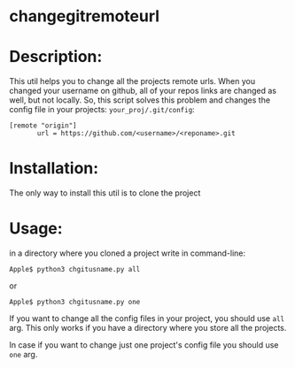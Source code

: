 # changegitremoteurl
# Description: 
This util helps you to change all the projects remote urls. When you changed your username on github, all of your repos links are changed as well, but not locally. So, this script solves this problem and changes the config file in your projects:
 `your_proj/.git/config`:
 ```
[remote "origin"]
	    url = https://github.com/<username>/<reponame>.git
```

# Installation:
  The only way to install this util is to clone the project  
  
# Usage:
in a directory where you cloned a project write in command-line:

`Apple$ python3 chgitusname.py all`
    
or

`Apple$ python3 chgitusname.py one`
    
    
  If you want to change all the config files in your project, you should use `all` arg. This only works if you have a directory where you store all the projects.
  
  In case if you want to change just one project's config file you should use `one` arg.
